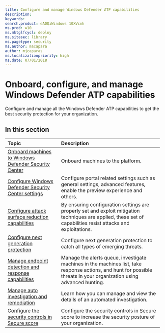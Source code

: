 ```yaml
---
title: Configure and manage Windows Defender ATP capabilities
description: 
keywords: 
search.product: eADQiWindows 10XVcnh
ms.prod: w10
ms.mktglfcycl: deploy
ms.sitesec: library
ms.pagetype: security
ms.author: macapara
author: mjcaparas
ms.localizationpriority: high
ms.date: 07/01/2018
---
```


# Onboard, configure, and manage Windows Defender ATP capabilities

Configure and manage all the Windows Defender ATP capabilities to get the best security protection for your organization. 


## In this section 
Topic | Description 
:---|:---
[Onboard machines to Windows Defender Security Center](onboard-configure-windows-defender-advanced-threat-protection.md) | Onboard machines to the platform.
[Configure Windows Defender Security Center settings](preferences-setup-windows-defender-advanced-threat-protection.md) |  Configure portal related settings such as general settings, advanced features, enable the preview experience and others.
[Configure attack surface reduction capabilities](configure-attack-surface-reduction.md) |  By ensuring configuration settings are properly set and exploit mitigation techniques are applied, these set of capabilities resist attacks and exploitations. 
[Configure next generation protection](../windows-defender-antivirus/configure-windows-defender-antivirus-features.md) | Configure next generation protection to catch all types of emerging threats.
[Manage endpoint detection and response capabilities](manage-edr.md)| Manage the alerts queue, investigate machines in the machines list, take response actions, and hunt for possible threats in your organization using advanced hunting.
[Manage auto investigation and remediation](manage-auto-investigation-windows-defender-advanced-threat-protection.md) |  Learn how you can manage and view the details of an automated investigation.
[Configure the security controls in Secure score](secure-score-dashboard-windows-defender-advanced-threat-protection.md) | Configure the security controls in Secure score to increase the security posture of your organization.



